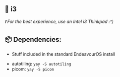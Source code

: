 ## 🐧 i3

_❗ For the best experience, use an Intel i3 Thinkpad :^)_

## 📦 Dependencies:

- Stuff included in the standard EndeavourOS install
<!-- - Polybar: `yay -S polybar` -->
- autotiling: `yay -S autotiling`
- picom: `yay -S picom`
